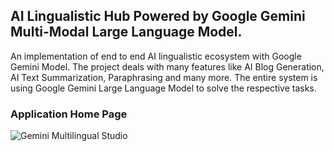 ## AI Lingualistic Hub Powered by Google Gemini Multi-Modal Large Language Model.

An implementation of end to end AI lingualistic ecosystem with Google Gemini Model. The project deals with many features like AI Blog Generation, AI Text Summarization, Paraphrasing and many more. The entire system is using Google Gemini Large Language Model to solve the respective tasks. 

### Application Home Page
![Gemini Multilingual Studio](https://github.com/AILucifer99/Gemini-Multilingual-Studio/blob/main/assets/Application.png?raw=true)
